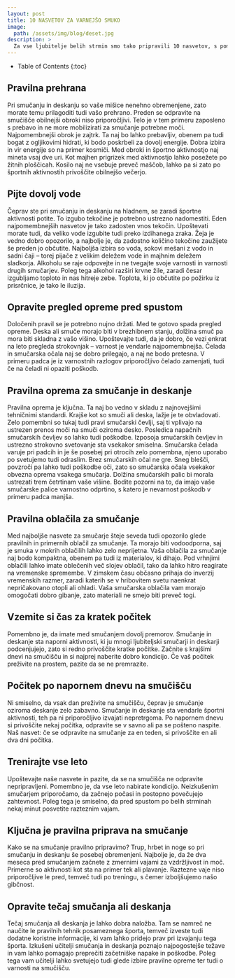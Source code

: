 ```yaml
---
layout: post
title: 10 NASVETOV ZA VARNEJŠO SMUKO
image: 
  path: /assets/img/blog/deset.jpg
description: >
  Za vse ljubitelje belih strmin smo tako pripravili 10 nasvetov, s pomočjo katerih lahko zmanjšate nevarnost poškodb, se na smučišče odpravite zdravi, z njega pa se vrnete nepoškodovani.
---
```


- Table of Contents
{:toc}

## Pravilna prehrana

Pri smučanju in deskanju so vaše mišice nenehno obremenjene, zato morate temu prilagoditi tudi vašo prehrano. Preden se odpravite na smučišče obilnejši obroki niso priporočljivi. Telo je v tem primeru zaposleno s prebavo in ne more mobilizirati za smučanje potrebne moči. 
Najpomembnejši obrok je zajtrk. Ta naj bo lahko prebavljiv, obenem pa tudi bogat z ogljikovimi hidrati, ki bodo poskrbeli za dovolj energije. Dobra izbira in vir energije so na primer kosmiči. Med obroki in športno aktivnostjo naj mineta vsaj dve uri. Kot majhen prigrizek med aktivnostjo lahko posežete po žitnih ploščicah. Kosilo naj ne vsebuje preveč maščob, lahko pa si zato po športnih aktivnostih privoščite obilnejšo večerjo.

## Pijte dovolj vode

Čeprav ste pri smučanju in deskanju na hladnem, se zaradi športne aktivnosti potite. To izgubo tekočine je potrebno ustrezno nadomestiti. Eden najpomembnejših nasvetov je tako zadosten vnos tekočin. Upoštevati morate tudi, da veliko vode izgubite tudi preko izdihanega zraka. Žeja je vedno dobro opozorilo, a najbolje je, da zadostno količino tekočine zaužijete še preden jo občutite. Najboljša izbira so voda, sokovi mešani z vodo in sadni čaji – torej pijače z velikim deležem vode in majhnim deležem sladkorja. Alkoholu se raje odpovejte in ne tvegajte svoje varnosti in varnosti drugih smučarjev. Poleg tega alkohol razširi krvne žile, zaradi česar izgubljamo toploto in nas hitreje zebe. Toplota, ki jo občutite po požirku iz prisrčnice, je tako le iluzija.

## Opravite pregled opreme pred spustom

Določenih pravil se je potrebno nujno držati. Med te gotovo spada pregled opreme. Deska ali smuče morajo biti v brezhibnem stanju, dolžina smuč pa mora biti skladna z vašo višino. Upoštevajte tudi, da je dobro, če vezi enkrat na leto pregleda strokovnjak – varnost je vendarle najpomembnejša. Čelada in smučarska očala naj se dobro prilegajo, a naj ne bodo pretesna. V primeru padca je iz varnostnih razlogov priporočljivo čelado zamenjati, tudi če na čeladi ni opaziti poškodb.

## Pravilna oprema za smučanje in deskanje

Pravilna oprema je ključna. Ta naj bo vedno v skladu z najnovejšimi tehničnimi standardi. Krajše kot so smuči ali deska, lažje je te obvladovati. Zelo pomembni so tukaj tudi pravi smučarski čevlji, saj ti vplivajo na ustrezen prenos moči na smuči oziroma desko. Posledica napačnih smučarskih čevljev so lahko tudi poškodbe. Izposoja smučarskih čevljev in ustrezno strokovno svetovanje sta vsekakor smiselna. Smučarska čelada varuje pri padcih in je še posebej pri otrocih zelo pomembna, njeno uporabo po svetujemo tudi odraslim. Brez smučarskih očal ne gre. Sneg blešči, povzroči pa lahko tudi poškodbe oči, zato so smučarska očala vsekakor obvezna oprema vsakega smučarja. Dolžina smučarskih palic bi morala ustrezati trem četrtinam vaše višine. Bodite pozorni na to, da imajo vaše smučarske palice varnostno odprtino, s katero je nevarnost poškodb v primeru padca manjša.

## Pravilna oblačila za smučanje

Med najboljše nasvete za smučarje šteje seveda tudi opozorilo glede pravilnih in primernih oblačil za smučanje. Ta morajo biti vodoodporna, saj je smuka v mokrih oblačilih lahko zelo neprijetna. Vaša oblačila za smučanje naj bodo kompaktna, obenem pa tudi iz materialov, ki dihajo. Pod vrhnjimi oblačili lahko imate oblečenih več slojev oblačil, tako da lahko hitro reagirate na vremenske spremembe. V zimskem času občasno prihaja do inverzij vremenskih razmer, zaradi katerih se v hribovitem svetu naenkrat nepričakovano otopli ali ohladi. Vaša smučarska oblačila vam morajo omogočati dobro gibanje, zato materiali ne smejo biti preveč togi.

## Vzemite si čas za kratek počitek

Pomembno je, da imate med smučanjem dovolj premorov. Smučanje in deskanje sta naporni aktivnosti, ki ju mnogi ljubiteljski smučarji in deskarji podcenjujejo, zato si redno privoščite kratke počitke. 
Začnite s krajšimi dnevi na smučišču in si najprej naberite dobro kondicijo. Če vaš počitek preživite na prostem, pazite da se ne premrazite.

## Počitek po napornem dnevu na smučišču

Ni smiselno, da vsak dan preživite na smučišču, čeprav je smučanje oziroma deskanje zelo zabavno. Smučanje in deskanje sta vendarle športni aktivnosti, teh pa ni priporočljivo izvajati nepretrgoma. 
Po napornem dnevu si privoščite nekaj počitka, odpravite se v savno ali pa se pošteno naspite. Naš nasvet: če se odpravite na smučanje za en teden, si privoščite en ali dva dni počitka.

## Trenirajte vse leto

Upoštevajte naše nasvete in pazite, da se na smučišča ne odpravite nepripravljeni. Pomembno je, da vse leto nabirate kondicijo. Neizkušenim smučarjem priporočamo, da začnejo počasi in postopno povečujejo zahtevnost. Poleg tega je smiselno, da pred spustom po belih strminah nekaj minut posvetite razteznim vajam.

## Ključna je pravilna priprava na smučanje

Kako se na smučanje pravilno pripravimo? Trup, hrbet in noge so pri smučanju in deskanju še posebej obremenjeni. Najbolje je, da že dva meseca pred smučanjem začnete z zmernimi vajami za vzdržljivost in moč. Primerne so aktivnosti kot sta na primer tek ali plavanje. Raztezne vaje niso priporočljive le pred, temveč tudi po treningu, s čemer izboljšujemo našo gibčnost.

## Opravite tečaj smučanja ali deskanja

Tečaj smučanja ali deskanja je lahko dobra naložba. Tam se namreč ne naučite le pravilnih tehnik posameznega športa, temveč izveste tudi dodatne koristne informacije, ki vam lahko pridejo prav pri izvajanju tega športa. Izkušeni učitelji smučanja in deskanja poznajo najpogostejše težave in vam lahko pomagajo preprečiti začetniške napake in poškodbe. Poleg tega vam učitelji lahko svetujejo tudi glede izbire pravilne opreme ter tudi o varnosti na smučišču.
 

